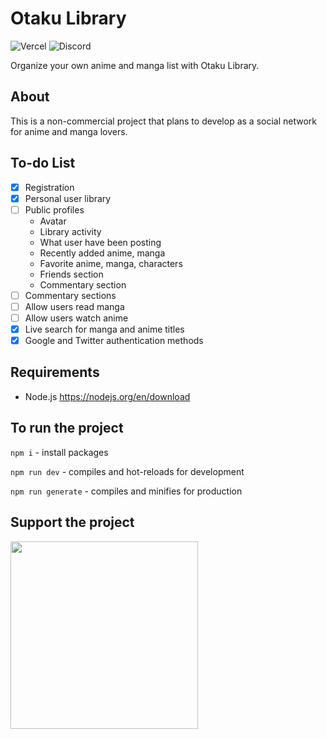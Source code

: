 # Otaku Library
![Vercel](https://vercelbadge.vercel.app/api/kremeshnoi/otaku-library?label=vercel)
![Discord](https://img.shields.io/discord/718432544030195792?label=dicrord)

Organize your own anime and manga list with Otaku Library.

## About
This is a non-commercial project that plans to develop as a social network for anime and manga lovers.

## To-do List
- [x] Registration
- [x] Personal user library
- [ ] Public profiles
  - Avatar
  - Library activity
  - What user have been posting
  - Recently added anime, manga
  - Favorite anime, manga, characters
  - Friends section
  - Commentary section
- [ ] Commentary sections
- [ ] Allow users read manga
- [ ] Allow users watch anime
- [x] Live search for manga and anime titles
- [x] Google and Twitter authentication methods

## Requirements
 * Node.js https://nodejs.org/en/download

## To run the project
`npm i` - install packages

`npm run dev` - compiles and hot-reloads for development

`npm run generate` - compiles and minifies for production

## Support the project

<a href="https://www.patreon.com/otakulibrary">
  <img src="https://upload.wikimedia.org/wikipedia/commons/thumb/8/82/Patreon_logo_with_wordmark.svg/1280px-Patreon_logo_with_wordmark.svg.png" width="300px">
</a> 
